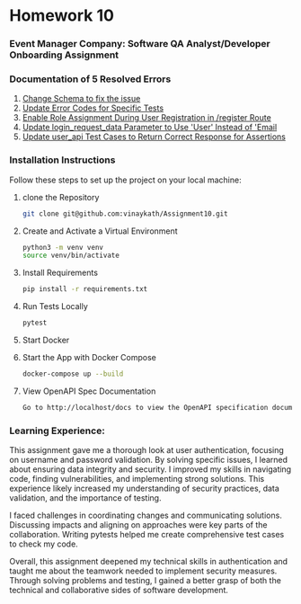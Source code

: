 # Homework 10
### Event Manager Company: Software QA Analyst/Developer Onboarding Assignment

### Documentation of 5 Resolved Errors
1. [Change Schema to fix the issue](https://github.com/vinaykath/Assignment10/issues/1)
2. [Update Error Codes for Specific Tests](https://github.com/vinaykath/Assignment10/issues/2)
3. [Enable Role Assignment During User Registration in /register Route ](https://github.com/vinaykath/Assignment10/issues/3)
4. [Update login_request_data Parameter to Use 'User' Instead of 'Email](https://github.com/vinaykath/Assignment10/issues/4)
5. [Update user_api Test Cases to Return Correct Response for Assertions ](https://github.com/vinaykath/Assignment10/issues/5)

### Installation Instructions
Follow these steps to set up the project on your local machine:

1. clone the Repository
    ```sh
    git clone git@github.com:vinaykath/Assignment10.git
    ```
2. Create and Activate a Virtual Environment
    ```sh
    python3 -m venv venv
    source venv/bin/activate
    ```
3. Install Requirements
    ```sh
    pip install -r requirements.txt
    ```
4. Run Tests Locally
    ```sh
    pytest
    ```
5. Start Docker

6. Start the App with Docker Compose
    ```sh
    docker-compose up --build
    ```
7. View OpenAPI Spec Documentation
    ```sh
    Go to http://localhost/docs to view the OpenAPI specification documentation.
    ```

### Learning Experience:
This assignment gave me a thorough look at user authentication, focusing on username and password validation. By solving specific issues, I learned about ensuring data integrity and security. I improved my skills in navigating code, finding vulnerabilities, and implementing strong solutions. This experience likely increased my understanding of security practices, data validation, and the importance of testing.

I faced challenges in coordinating changes and communicating solutions. Discussing impacts and aligning on approaches were key parts of the collaboration. Writing pytests helped me create comprehensive test cases to check my code.

Overall, this assignment deepened my technical skills in authentication and taught me about the teamwork needed to implement security measures. Through solving problems and testing, I gained a better grasp of both the technical and collaborative sides of software development.

